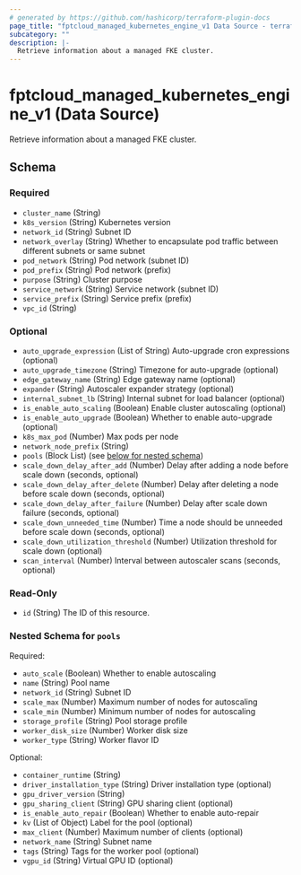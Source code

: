 ```yaml
---
# generated by https://github.com/hashicorp/terraform-plugin-docs
page_title: "fptcloud_managed_kubernetes_engine_v1 Data Source - terraform-provider-fptcloud"
subcategory: ""
description: |-
  Retrieve information about a managed FKE cluster.
---
```


# fptcloud_managed_kubernetes_engine_v1 (Data Source)

Retrieve information about a managed FKE cluster.



<!-- schema generated by tfplugindocs -->
## Schema

### Required

- `cluster_name` (String)
- `k8s_version` (String) Kubernetes version
- `network_id` (String) Subnet ID
- `network_overlay` (String) Whether to encapsulate pod traffic between different subnets or same subnet
- `pod_network` (String) Pod network (subnet ID)
- `pod_prefix` (String) Pod network (prefix)
- `purpose` (String) Cluster purpose
- `service_network` (String) Service network (subnet ID)
- `service_prefix` (String) Service prefix (prefix)
- `vpc_id` (String)

### Optional

- `auto_upgrade_expression` (List of String) Auto-upgrade cron expressions (optional)
- `auto_upgrade_timezone` (String) Timezone for auto-upgrade (optional)
- `edge_gateway_name` (String) Edge gateway name (optional)
- `expander` (String) Autoscaler expander strategy (optional)
- `internal_subnet_lb` (String) Internal subnet for load balancer (optional)
- `is_enable_auto_scaling` (Boolean) Enable cluster autoscaling (optional)
- `is_enable_auto_upgrade` (Boolean) Whether to enable auto-upgrade (optional)
- `k8s_max_pod` (Number) Max pods per node
- `network_node_prefix` (String)
- `pools` (Block List) (see [below for nested schema](#nestedblock--pools))
- `scale_down_delay_after_add` (Number) Delay after adding a node before scale down (seconds, optional)
- `scale_down_delay_after_delete` (Number) Delay after deleting a node before scale down (seconds, optional)
- `scale_down_delay_after_failure` (Number) Delay after scale down failure (seconds, optional)
- `scale_down_unneeded_time` (Number) Time a node should be unneeded before scale down (seconds, optional)
- `scale_down_utilization_threshold` (Number) Utilization threshold for scale down (optional)
- `scan_interval` (Number) Interval between autoscaler scans (seconds, optional)

### Read-Only

- `id` (String) The ID of this resource.

<a id="nestedblock--pools"></a>
### Nested Schema for `pools`

Required:

- `auto_scale` (Boolean) Whether to enable autoscaling
- `name` (String) Pool name
- `network_id` (String) Subnet ID
- `scale_max` (Number) Maximum number of nodes for autoscaling
- `scale_min` (Number) Minimum number of nodes for autoscaling
- `storage_profile` (String) Pool storage profile
- `worker_disk_size` (Number) Worker disk size
- `worker_type` (String) Worker flavor ID

Optional:

- `container_runtime` (String)
- `driver_installation_type` (String) Driver installation type (optional)
- `gpu_driver_version` (String)
- `gpu_sharing_client` (String) GPU sharing client (optional)
- `is_enable_auto_repair` (Boolean) Whether to enable auto-repair
- `kv` (List of Object) Label for the pool (optional)
- `max_client` (Number) Maximum number of clients (optional)
- `network_name` (String) Subnet name
- `tags` (String) Tags for the worker pool (optional)
- `vgpu_id` (String) Virtual GPU ID (optional)
